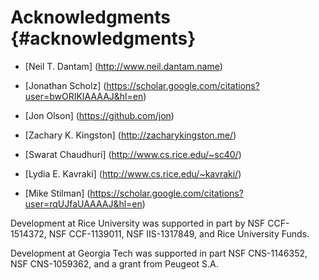 Acknowledgments {#acknowledgments}
===============
* [Neil T. Dantam]
  (http://www.neil.dantam.name)

* [Jonathan Scholz]
  (https://scholar.google.com/citations?user=bwORIKIAAAAJ&hl=en)

* [Jon Olson]
  (https://github.com/jon)

* [Zachary K. Kingston]
  (http://zacharykingston.me/)

* [Swarat Chaudhuri]
  (http://www.cs.rice.edu/~sc40/)

* [Lydia E. Kavraki]
  (http://www.cs.rice.edu/~kavraki/)

* [Mike Stilman]
  (https://scholar.google.com/citations?user=rqUJfaUAAAAJ&hl=en)

Development at Rice University was supported in part by NSF
CCF-1514372, NSF CCF-1139011, NSF IIS-1317849, and Rice University
Funds.

Development at Georgia Tech was supported in part NSF
CNS-1146352, NSF CNS-1059362, and a grant from Peugeot S.A.

